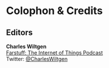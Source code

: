 Colophon & Credits
=======

## Editors

**Charles Wiltgen**  
[Farstuff: The Internet of Things Podcast](http://farstuff.com/)  
Twitter: [@CharlesWiltgen](https://twitter.com/CharlesWiltgen)  

